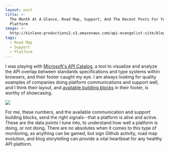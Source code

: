 ```yaml
---
layout: post
title: >-
  The Month At A Glance, Road Map, Support, And The Recent Posts For Your API
  Platform
image: >-
  http://kinlane-productions2.s3.amazonaws.com/api-evangelist-site/blog/api-monitoring-microsoft.png
tags:
  - Road Map
  - Support
  - Platform
---
```

I was playing with [Microsoft's API Catalog](https://developer.microsoft.com/en-us/microsoft-edge/platform/catalog/), a tool to visualize and analyze the API overlap between standards specifications and type systems within browsers, and their footer caught my eye. I am always looking for quality examples of companies doing platform communications and support well, and I think their layout, and [available building blocks](http://management.apievangelist.com/building-blocks/) in their footer, is worthy of showcasing.

[![](http://kinlane-productions2.s3.amazonaws.com/api-evangelist-site/blog/api-monitoring-microsoft.png)](https://developer.microsoft.com/en-us/microsoft-edge/platform/catalog/)

For me, these numbers, and the available communication and support building blocks, send the right signals--that a platform is alive and active. These are the data points I tune into, to understand how well a platform is doing, or not doing. There are no absolutes when it comes to this type of monitoring, as anything can be gamed, but sign Github activity, road map evolution, and blog storytelling can provide a vital heartbeat for any healthy API platform.